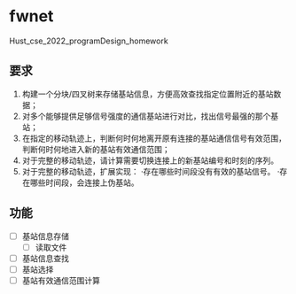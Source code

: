 # fwnet
Hust_cse_2022_programDesign_homework
## 要求
1. 构建一个分块/四叉树来存储基站信息，方便高效查找指定位置附近的基站数据；
2. 对多个能够提供足够信号强度的通信基站进行对比，找出信号最强的那个基站；
3. 在指定的移动轨迹上，判断何时何地离开原有连接的基站通信信号有效范围，判断何时何地进入新的基站有效通信范围；
4. 对于完整的移动轨迹，请计算需要切换连接上的新基站编号和时刻的序列。
5. 对于完整的移动轨迹，扩展实现：
	·存在哪些时间段没有有效的基站信号。
	·存在哪些时间段，会连接上伪基站。
## 功能
- [ ] 基站信息存储
	- [ ] 读取文件
- [ ] 基站信息查找
- [ ] 基站选择
- [ ] 基站有效通信范围计算
